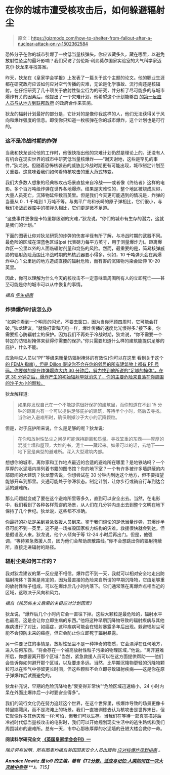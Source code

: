 # 在你的城市遭受核攻击后，如何躲避辐射尘

> 原文：<https://gizmodo.com/how-to-shelter-from-fallout-after-a-nuclear-attack-on-y-1502362584>

恐怖分子在你的城市引爆了一枚低当量核弹头。你应该藏多久，藏在哪里，以避免放射性坠尘的最坏影响？我们采访了劳伦斯·利弗莫尔国家实验室的大气科学家迈克尔·狄龙来寻找答案。



昨天，狄龙在《皇家学会学报》上发表了一篇关于这个主题的论文。他的职业生涯都在研究政府应该如何应对空气传播的灾难，无论是化学事故、流行病还是核辐射。在仔细研究了几十项关于放射性坠尘行为的研究，并分析了尽可能多的与城市爆炸有关的因素后，他提出了一个灾难计划，他希望这个计划能够由 [的第一反应人员与从地方到联邦政府](https://responder.llnl.gov/data/assets/docs/publications/Planning_Guidance_for_Response_to_a_Nuclear_Detonation-2nd_Edition_FINAL.pdf) 的政府合作来实施。

狄龙的辐射计划最好的部分是，它针对的是像你我这样的人，他们无法获得关于风向和爆炸强度的信息。即使你只知道一枚核弹在你的城市爆炸，这个计划也是可行的。

### 这不是冷战时期的炸弹

当我和狄龙谈论他的工作时，他很快指出他的灾难计划仍然是理论上的。还没有人有机会在现实世界的城市中研究低当量核爆炸——“谢天谢地，这些是罕见的事件，”狄龙说。但随着恐怖核袭击的威胁比冷战时期更有可能出现，城市制定计划至关重要。这意味着我们如何看待核攻击的重大范式转变。

我们大多数人想象的经典核攻击场景直接来自冷战——或者像《终结者》这样的电影。多个百万吨级炸弹在世界各地爆炸。结果是灾难性的，整个地区被烧成灰烬，大量人员死亡，沉降物延伸数百英里。但是我们今天更可能遇到的情况是，炸弹的当量从 0 . 1 千吨到 1 万吨不等。与夷平广岛和长崎的原子弹相比，它们很小，与我们冷战武器库中的核弹头相比，它们更是微不足道。

“这些事件更像是卡特里娜级别的灾难，”狄龙说。“你们的城市有生存的潜力，这就是我们的计划。”

下面的图表让你对狄龙研究的炸弹的伤害半径有所了解，与冷战时期的武器不同。最危险的区域在深蓝色区域(psi 代表磅力每平方英寸，用于测量爆炸力)。距离爆炸区一公里以外的人面临辐射剂量和烧伤的风险。然而，最重要的是，简易核弹威胁的辐射危险范围比冷战时期的热核武器要小得多。例如，10 千吨弹头会在离爆炸中心 1 公里远的地方造成直接的辐射危险，而有害的沉降物污染会延伸 10-20 英里。

因此，你可以理解为什么今天的核攻击不一定意味着周围所有人的立即死亡——甚至可能是你的城市可以从中恢复的事情。

*摘自* [*学生指南*](https://responder.llnl.gov/content/assets/docs/training/SG-Fed-IND-Response-planning.pdf)

### 炸弹爆炸时该怎么办

“如果你看到一个明亮的闪光，不要去窗口，因为当你环顾四周时，它可能会打破，”狄龙建议。"就像打雷和闪电一样，爆炸传播的速度比光慢得多."接下来，你需要担心防辐射尘的保护。因为我们不再处于冷战时期，狄龙说，“你不需要一个特定的防辐射掩体来获得你需要的保护。”你只需要知道什么样的建筑能提供足够的庇护，什么不能。

应急响应人员以“PF”等级来衡量防辐射掩体的有效性(你可以在这里 看到关于这个 [的 FEMA 指南)，但是 Dillon 假设你不会在你的邻居的所有建筑物上都有 PF 号码。你要做的是在炸弹爆炸大约 30 分钟后，努力找到他所说的“足够的掩体”。在这 30 分钟之后，爆炸产生的初始辐射早就消失了，你的主要危险来自落在你周围的沙子大小的颗粒。](http://www.fema.gov/pdf/plan/prevent/rms/453/fema453.pdf)

狄龙解释道:

> 如果你发现自己在一个不能提供很好保护的建筑里，而你知道在不到 15 分钟的距离内有一个可以提供足够庇护的建筑，等待半个小时，然后去寻找。当你进入避难所时，确保刷掉沙子大小的沉降颗粒。

但是，对于庇护所来说，什么是足够的呢？狄龙说:

> 在你和放射性坠尘之间尽可能保持距离和质量。寻找笨重的东西——厚厚的混凝土墙和屋顶，大堆的书，泥土——藏起来。如果可以的话，去地下——地下室是典型的避难所。深入大型建筑内部。

想想你的城市。离你家和工作地点最近的合适的避难所在哪里？是地铁站吗？一个厚厚的水泥墙内排列着书籍的图书馆？你的地下室？一个有许多被许多墙屏蔽的内部房间的大建筑？狄龙警告说，你想尝试在 30 分钟内到达这个地方，但不要指望能够开车到那里。交通可能处于停滞状态。制定计划，让你步行或骑自行车到达合适的避难所。

那么问题就变成了要在这个避难所里等多久，直到可以安全出去。当然，在电影中，我们看到了各种各样荒谬的场景，从人们在几分钟内走出去到整个文明在地下保持了几个世纪。狄龙说，这些都不准确。

你最好的办法是呆到紧急救援人员到来。鉴于我们谈论的是低当量炸弹，其爆炸半径可能不到一英里，这不是一场摧毁国家权力结构的灾难。救援很快就会到达。但是假设没人来。狄龙说，他个人倾向于等 12-24 小时后再出门。但是，他强调，“等待紧急救援人员，因为他们会帮助疏散路线。”你不会想跳出你的辐射掩蔽所，直接走进辐射的路径。

### 辐射尘是如何工作的？

我对狄龙建议的第一反应是不相信。爆炸后不到一天，我就可以相对安全地走出防辐射掩体？答案是肯定的，因为最直接的危险来自所谓的早期沉降物，它由足够重的放射性粒子组成，可以在爆炸后几小时内落下。它们通常落在离爆炸点相当近的区域，这取决于风向和风力。

*摘自《核恐怖主义后果的关键应对计划因素》*

狄龙说，“爆炸后几个小时内它会一直往下掉。这些大颗粒是最危险的，辐射水平也最高。这是会让你立即生病的东西。”他将这种早期沉降物导致的辐射疾病与其他疾病进行了对比，如癌症，这种疾病可能会在辐射暴露多年后出现。躲避辐射尘可能不会预防未来的癌症，但它会防止你立即死于辐射暴露。

另一件要记住的事情是，放射性坠尘不是一种神奇的物质，它会漂浮在任何地方，进入任何东西。“将会存在一个被高放射性粒子污染的物理区域，”他说。"离开避难所后，你想要离开那个区域."当然，紧急救援人员可以在这方面提供帮助——他们会告诉你如何避开那个区域，以及要走多远。当然，比早期沉降物更轻的沉降物颗粒可以在空气中停留更长时间，但这些颗粒不会立即导致辐射疾病——这是你在原子弹爆炸后试图避免的。

狄龙补充说，早期的危险沉降物也“衰变得非常快”“危险区域迅速缩小，24 小时内呆在外面比爆炸后一小时要安全得多”。

我们的流行文化仍在努力追赶这个世界，在这个世界里，核爆炸导致的场景更像卡特里娜飓风，而不是海滩上的场景。我们一直被训练去认为核攻击是世界末日，但它就像许多其他灾难一样:可怕，但我们可以生存。当我们在等待一部真实描述后冷战时代低当量核攻击的电影时，我们可以开始规划现实生活中的逃生路线和我们周围城市的避难所。总有一天，市中心那栋厚厚的水泥墙的丑陋大楼会救你一命。

**阅读科学研究全文** [**《英国皇家学会会刊》一**](http://rspa.royalsocietypublishing.org/content/470/2163/20130693)

*除非另有说明，所有图表均摘自美国国家安全人员出版物* [*应对核爆炸规划指南*](https://responder.llnl.gov/data/assets/docs/publications/Planning_Guidance_for_Response_to_a_Nuclear_Detonation-2nd_Edition_FINAL.pdf) *。*

***Annalee Newitz 是 io9 的主编，著有《T2***[***分散、适应与记忆:人类如何在一次大灭绝中幸存***](http://www.amazon.com/Scatter-Adapt-Remember-Survive-Extinction/dp/0385535910/?asc_campaign=InlineText&asc_refurl=https://gizmodo.com/how-to-shelter-from-fallout-after-a-nuclear-attack-on-y-1502362584&asc_source=&tag=kinjagizmodolink-20) ***》。*T15】**